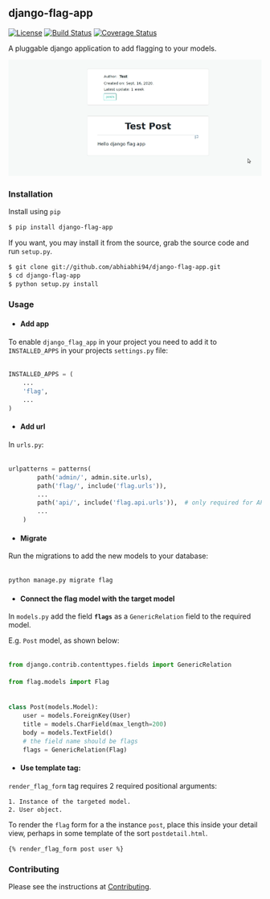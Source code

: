 ## django-flag-app

[![License](https://img.shields.io/github/license/abhiabhi94/django-flag-app?color=gr)](https://github.com/abhiabhi94/django-flag-app/blob/master/LICENSE)
[![Build Status](https://travis-ci.org/abhiabhi94/django-flag-app.svg?branch=master)](https://travis-ci.org/abhiabhi94/django-flag-app)
[![Coverage Status](https://coveralls.io/repos/github/abhiabhi94/django-flag-app/badge.svg?branch=master)](https://coveralls.io/github/abhiabhi94/django-flag-app?branch=master)

A pluggable django application to add flagging to your models.

![flagging-process](./docs/_static/images/django-flag-app.gif)

### Installation

Install using `pip`
```bash
$ pip install django-flag-app
```

If you want, you may install it from the source, grab the source code and run `setup.py`.

```bash
$ git clone git://github.com/abhiabhi94/django-flag-app.git
$ cd django-flag-app
$ python setup.py install
```
### Usage

- #### Add app

To enable `django_flag_app` in your project you need to add it to `INSTALLED_APPS` in your projects `settings.py` file:

```python

INSTALLED_APPS = (
    ...
    'flag',
    ...
)
```
- #### Add url

In `urls.py`:

```python

urlpatterns = patterns(
        path('admin/', admin.site.urls),
        path('flag/', include('flag.urls')),
        ...
        path('api/', include('flag.api.urls')),  # only required for API Framework
        ...
    )
```

- #### Migrate

Run the migrations to add the new models to your database:

```python

python manage.py migrate flag
```

- #### Connect the flag model with the target model

In `models.py` add the field **`flags`** as a `GenericRelation` field to the required model.

E.g. `Post` model, as shown below:

```python

from django.contrib.contenttypes.fields import GenericRelation

from flag.models import Flag


class Post(models.Model):
    user = models.ForeignKey(User)
    title = models.CharField(max_length=200)
    body = models.TextField()
    # the field name should be flags
    flags = GenericRelation(Flag)
```


- #### Use template tag:

`render_flag_form` tag requires 2 required positional arguments:

    1. Instance of the targeted model.
    2. User object.

To render the `flag` form for a the instance `post`, place this inside your detail view, perhaps in some template of the sort `postdetail.html`.

```jinja
{% render_flag_form post user %}
```

### Contributing

Please see the instructions at [Contributing](./CONTRIBUTING.md).
